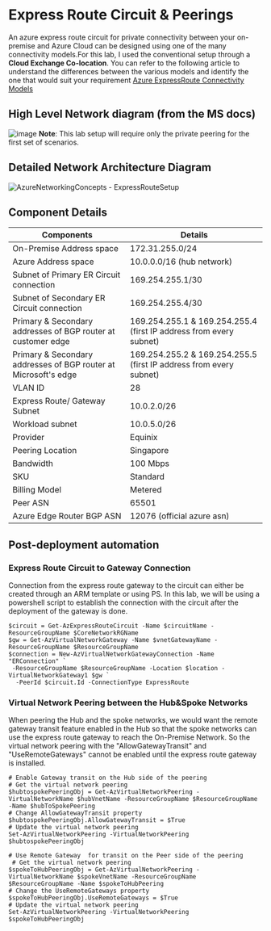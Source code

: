 # Express Route Circuit & Peerings
An azure express route circuit for private connectivity between your on-premise and Azure Cloud can be designed using one of the many connectivity models.For this lab, I used the conventional setup through a **Cloud Exchange Co-location**. You can refer to the following article to understand the differences between the various models and identify the one that would suit your requirement [Azure ExpressRoute Connectivity Models](https://docs.microsoft.com/en-us/azure/expressroute/expressroute-connectivity-models)  

## High Level Network diagram (from the MS docs)
![image](https://user-images.githubusercontent.com/13979783/134936489-0eafa367-4338-45eb-9c62-ca90557682f1.png)
**Note**: This lab setup will require only the private peering for the first set of scenarios. 

## Detailed Network Architecture Diagram
![AzureNetworkingConcepts - ExpressRouteSetup](https://user-images.githubusercontent.com/13979783/134937224-283c8f5e-6aa5-4262-9684-bf4846914864.png)

## Component Details
| Components                                                      | Details                                                            |
|-----------------------------------------------------------------|--------------------------------------------------------------------|
| On-Premise Address space                                        | 172.31.255.0/24                                                    |
| Azure Address space                                             | 10.0.0.0/16 (hub network)                                          |
| Subnet of Primary ER Circuit connection                         | 169.254.255.1/30                                                   |
| Subnet of Secondary ER Circuit connection                       | 169.254.255.4/30                                                   |
| Primary & Secondary addresses of BGP router at customer edge    | 169.254.255.1 & 169.254.255.4 (first IP address from every subnet) |
| Primary & Secondary addresses of BGP router at Microsoft's edge | 169.254.255.2 & 169.254.255.5 (first IP address from every subnet) |
| VLAN ID                                                         | 28                                                                 |
| Express Route/ Gateway Subnet                                   | 10.0.2.0/26                                                        |
| Workload subnet                                                 | 10.0.5.0/26                                                        |
| Provider                                                        | Equinix                                                            |
| Peering Location                                                | Singapore                                                          |
| Bandwidth                                                       | 100 Mbps                                                           |
| SKU                                                             | Standard                                                           |
| Billing Model                                                   | Metered                                                            |
| Peer ASN                                                        | 65501                                                              |
| Azure Edge Router BGP ASN                                       | 12076 (official azure asn)                                         |

## Post-deployment automation

### Express Route Circuit to Gateway Connection
Connection from the express route gateway to the circuit can either be created through an ARM template or using PS. In this lab, we will be using a powershell script to establish the connection with the circuit after the deployment of the gateway is done.  
```
$circuit = Get-AzExpressRouteCircuit -Name $circuitName -ResourceGroupName $CoreNetworkRGName
$gw = Get-AzVirtualNetworkGateway -Name $vnetGatewayName -ResourceGroupName $ResourceGroupName
$connection = New-AzVirtualNetworkGatewayConnection -Name "ERConnection" `
 -ResourceGroupName $ResourceGroupName -Location $location -VirtualNetworkGateway1 $gw `
  -PeerId $circuit.Id -ConnectionType ExpressRoute
 ```
 
 ### Virtual Network Peering between the Hub&Spoke Networks
 When peering the Hub and the spoke networks, we would want the remote gateway transit feature enabled in the Hub so that the spoke networks can use the express route gateway to reach the On-Premise Network. So the virtual network peering with the "AllowGatewayTransit" and "UseRemoteGateways" cannot be enabled until the express route gateway is installed.
 ```
 # Enable Gateway transit on the Hub side of the peering
# Get the virtual network peering
$hubtospokePeeringObj = Get-AzVirtualNetworkPeering -VirtualNetworkName $hubVnetName -ResourceGroupName $ResourceGroupName -Name $hubToSpokePeering
# Change AllowGatewayTransit property
$hubtospokePeeringObj.AllowGatewayTransit = $True
# Update the virtual network peering
Set-AzVirtualNetworkPeering -VirtualNetworkPeering $hubtospokePeeringObj

# Use Remote Gateway  for transit on the Peer side of the peering
  # Get the virtual network peering 
$spokeToHubPeeringObj = Get-AzVirtualNetworkPeering -VirtualNetworkName $spokeVnetName -ResourceGroupName $ResourceGroupName -Name $spokeToHubPeering
# Change the UseRemoteGateways property
$spokeToHubPeeringObj.UseRemoteGateways = $True
# Update the virtual network peering
Set-AzVirtualNetworkPeering -VirtualNetworkPeering $spokeToHubPeeringObj
```
